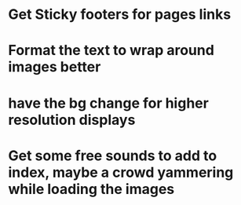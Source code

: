 # Get Sticky footers for pages links #
# Format the text to wrap around images better #
# have the bg change for higher resolution displays #
# Get some free sounds to add to index, maybe a crowd yammering while loading the images #
